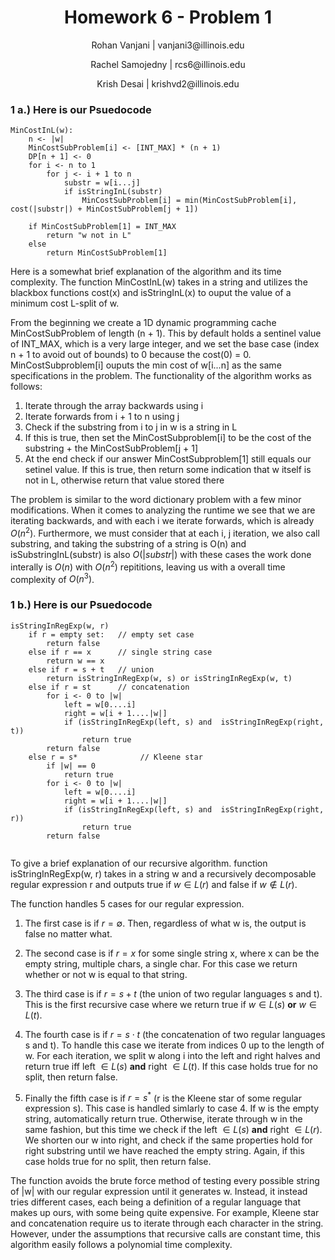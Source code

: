 <h1 style="text-align: center;">Homework 6 - Problem 1</h1>
<p style="text-align: center;">Rohan Vanjani | vanjani3@illinois.edu</p>
<p style="text-align: center;">Rachel Samojedny | rcs6@illinois.edu</p>
<p style="text-align: center;"> Krish Desai | krishvd2@illinois.edu</p>

### 1 a.) Here is our Psuedocode

```
MinCostInL(w):
    n <- |w|
    MinCostSubProblem[i] <- [INT_MAX] * (n + 1)
    DP[n + 1] <- 0
    for i <- n to 1
        for j <- i + 1 to n
            substr = w[i...j]
            if isStringInL(substr)
                MinCostSubProblem[i] = min(MinCostSubProblem[i], cost(|substr|) + MinCostSubProblem[j + 1])

    if MinCostSubProblem[1] = INT_MAX
        return "w not in L"
    else
        return MinCostSubProblem[1]

```

Here is a somewhat brief explanation of the algorithm and its time complexity. The function MinCostInL(w) takes in a string and utilizes the blackbox functions cost(x) and isStringInL(x) to ouput the value of a minimum cost L-split of w.

From the beginning we create a 1D dynamic programming cache MinCostSubProblem of length (n + 1). This by default holds a sentinel value of INT_MAX, which is a very large integer, and we set the base case (index n + 1 to avoid out of bounds) to 0 because the cost(0) = 0. MinCostSubproblem[i] ouputs the min cost of w[i...n] as the same specifications in the problem. The functionality of the algorithm works as follows:

1. Iterate through the array backwards using i
2. Iterate forwards from i + 1 to n using j
3. Check if the substring from i to j in w is a string in L
4. If this is true, then set the MinCostSubproblem[i] to be the cost of the substring + the MinCostSubProblem[j + 1]
5. At the end check if our answer MinCostSubproblem[1] still equals our setinel value. If this is true, then return some indication that w itself is not in L, otherwise return that value stored there

The problem is similar to the word dictionary problem with a few minor modifications. When it comes to analyzing the runtime we see that we are iterating backwards, and with each i we iterate forwards, which is already $O(n^2)$. Furthermore, we must consider that at each i, j iteration, we also call substring, and taking the substring of a string is O(n) and isSubstringInL(substr) is also $O(|substr|)$ with these cases the work done interally is $O(n)$ with $O(n^2)$ repititions, leaving us with a overall time complexity of $O(n^3)$.

### 1 b.) Here is our Psuedocode

```
isStringInRegExp(w, r)
    if r = empty set:   // empty set case
        return false
    else if r == x      // single string case
        return w == x
    else if r = s + t   // union
        return isStringInRegExp(w, s) or isStringInRegExp(w, t)
    else if r = st      // concatenation
        for i <- 0 to |w|
            left = w[0....i]
            right = w[i + 1....|w|]
            if (isStringInRegExp(left, s) and  isStringInRegExp(right, t))
                return true
        return false
    else r = s*              // Kleene star
        if |w| == 0
            return true
        for i <- 0 to |w|
            left = w[0....i]
            right = w[i + 1....|w|]
            if (isStringInRegExp(left, s) and  isStringInRegExp(right, r))
                return true
        return false


```

To give a brief explanation of our recursive algorithm. function isStringInRegExp(w, r) takes in a string w and a recursively decomposable regular expression r and outputs true if $w \in L(r)$ and false if $w \notin L(r)$.

The function handles 5 cases for our regular expression.

1. The first case is if $r = \emptyset$. Then, regardless of what w is, the output is false no matter what.

2. The second case is if $r = x$ for some single string x, where x can be the empty string, multiple chars, a single char. For this case we return whether or not w is equal to that string.

3. The third case is if $r = s + t$ (the union of two regular languages s and t). This is the first recursive case where we return true if $w \in L(s)$ <b>or</b> $w \in L(t)$.

4. The fourth case is if $r = s \cdot t$ (the concatenation of two regular languages s and t). To handle this case we iterate from indices 0 up to the length of w. For each iteration, we split w along i into the left and right halves and return true iff left $\in L(s)$ <b>and</b> right $\in L(t)$. If this case holds true for no split, then return false.

5. Finally the fifth case is if $r = s^*$ (r is the Kleene star of some regular expression s). This case is handled simlarly to case 4. If w is the empty string, automatically return true. Otherwise, iterate through w in the same fashion, but this time we check if the left $\in L(s)$ <b>and</b> right $\in L(r)$. We shorten our w into right, and check if the same properties hold for right substring until we have reached the empty string. Again, if this case holds true for no split, then return false.

The function avoids the brute force method of testing every possible string of |w| with our regular expression until it generates w. Instead, it instead tries different cases, each being a definition of a regular language that makes up ours, with some being quite expensive. For example, Kleene star and concatenation require us to iterate through each character in the string. However, under the assumptions that recursive calls are constant time, this algorithm easily follows a polynomial time complexity.
